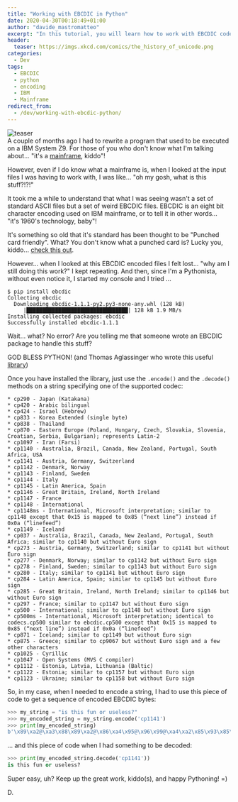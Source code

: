 ```yaml
---
title: "Working with EBCDIC in Python"
date: 2020-04-30T00:18:49+01:00
author: "davide_mastromatteo"
excerpt: "In this tutorial, you will learn how to work with EBCDIC code in Python"
header:
  teaser: https://imgs.xkcd.com/comics/the_history_of_unicode.png
categories:
  - Dev
tags:
  - EBCDIC
  - python
  - encoding
  - IBM
  - Mainframe
redirect_from:
  - /dev/working-with-ebcdic-python/
---
```

![teaser](https://imgs.xkcd.com/comics/the_history_of_unicode.png)  
A couple of months ago I had to rewrite a program that used to be executed on a IBM System Z9. For those of you who don't know what I'm talking about... "it's a [mainframe](https://en.wikipedia.org/wiki/IBM_System_z9), kiddo"!

However, even if I do know what a mainframe is, when I looked at the input files I was having to work with, I was like... "oh my gosh, what is this stuff?!?!"

It took me a while to understand that what I was seeing wasn't a set of standard ASCII files but a set of weird EBCDIC files. EBCDIC is an eight bit character encoding used on IBM mainframe, or to tell it in other words... "it's 1960's technology, baby"!

It's something so old that it's standard has been thought to be "Punched card friendly". What? You don't know what a punched card is? Lucky you, kiddo... [check this out](https://en.wikipedia.org/wiki/Punched_card).

However... when I looked at this EBCDIC encoded files I felt lost... "why am I still doing this work?" I kept repeating. And then, since I'm a Pythonista, without even notice it, I started my console and I tried ...

```console
$ pip install ebcdic
Collecting ebcdic
  Downloading ebcdic-1.1.1-py2.py3-none-any.whl (128 kB)
     |████████████████████████████████| 128 kB 1.9 MB/s
Installing collected packages: ebcdic
Successfully installed ebcdic-1.1.1
```

Wait... what? No error? Are you telling me that someone wrote an EBCDIC package to handle this stuff? 

GOD BLESS PYTHON! 
(and Thomas Aglassinger who wrote this useful [library](https://pypi.org/project/ebcdic/))

Once you have installed the library, just use the `.encode()` and the `.decode()` methods on a string specifying one of the supported codec:

```
* cp290 - Japan (Katakana)
* cp420 - Arabic bilingual
* cp424 - Israel (Hebrew)
* cp833 - Korea Extended (single byte)
* cp838 - Thailand
* cp870 - Eastern Europe (Poland, Hungary, Czech, Slovakia, Slovenia, Croatian, Serbia, Bulgarian); represents Latin-2
* cp1097 - Iran (Farsi)
* cp1140 - Australia, Brazil, Canada, New Zealand, Portugal, South Africa, USA
* cp1141 - Austria, Germany, Switzerland
* cp1142 - Denmark, Norway
* cp1143 - Finland, Sweden
* cp1144 - Italy
* cp1145 - Latin America, Spain
* cp1146 - Great Britain, Ireland, North Ireland
* cp1147 - France
* cp1148 - International
* cp1148ms - International, Microsoft interpretation; similar to cp1148 except that 0x15 is mapped to 0x85 (“next line”) instead if 0x0a (“linefeed”)
* cp1149 - Iceland
* cp037 - Australia, Brazil, Canada, New Zealand, Portugal, South Africa; similar to cp1140 but without Euro sign
* cp273 - Austria, Germany, Switzerland; similar to cp1141 but without Euro sign
* cp277 - Denmark, Norway; similar to cp1142 but without Euro sign
* cp278 - Finland, Sweden; similar to cp1143 but without Euro sign
* cp280 - Italy; similar to cp1141 but without Euro sign
* cp284 - Latin America, Spain; similar to cp1145 but without Euro sign
* cp285 - Great Britain, Ireland, North Ireland; similar to cp1146 but without Euro sign
* cp297 - France; similar to cp1147 but without Euro sign
* cp500 - International; similar to cp1148 but without Euro sign
* cp500ms - International, Microsoft interpretation; identical to codecs.cp500 similar to ebcdic.cp500 except that 0x15 is mapped to 0x85 (“next line”) instead if 0x0a (“linefeed”)
* cp871 - Iceland; similar to cp1149 but without Euro sign
* cp875 - Greece; similar to cp9067 but without Euro sign and a few other characters
* cp1025 - Cyrillic
* cp1047 - Open Systems (MVS C compiler)
* cp1112 - Estonia, Latvia, Lithuania (Baltic)
* cp1122 - Estonia; similar to cp1157 but without Euro sign
* cp1123 - Ukraine; similar to cp1158 but without Euro sign
```

So, in my case, when I needed to encode a string, I had to use this piece of code to get a sequence of encoded EBCDIC bytes:

```python
>>> my_string = "is this fun or useless?"
>>> my_encoded_string = my_string.encode('cp1141')
>>> print(my_encoded_string)
b'\x89\xa2@\xa3\x88\x89\xa2@\x86\xa4\x95@\x96\x99@\xa4\xa2\x85\x93\x85\xa2\xa2o'
```

... and this piece of code when I had something to be decoded:

```python
>>> print(my_encoded_string.decode('cp1141'))
is this fun or useless?
```

Super easy, uh? Keep up the great work, kiddo(s), and happy Pythoning! =)

D.
